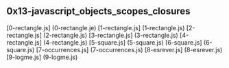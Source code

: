 ## 0x13-javascript_objects_scopes_closures
[0-rectangle.js] (0-rectangle.je)
[1-rectangle.js] (1-rectangle.js)
[2-rectangle.js] (2-rectangle.js)
[3-rectangle.js] (3-rectangle.js)
[4-rectangle.js] (4-rectangle.js)
[5-square.js] (5-square.js)
[6-square.js] (6-square.js)
[7-occurrences.js] (7-occurrences.js)
[8-esrever.js] (8-esrever.js)
[9-logme.js] (9-logme.js)
